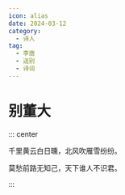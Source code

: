 ```yaml
---
icon: alias
date: 2024-03-12
category:
  - 诗人
tag:
  - 李唐
  - 送别
  - 诗词
---
```


# 别董大

<!-- more -->


::: center 

千里黄云白日曛，北风吹雁雪纷纷。

莫愁前路无知己，天下谁人不识君。

:::